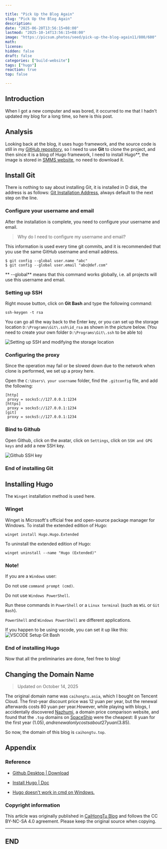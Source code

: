 ```yaml
---

title: "Pick Up the Blog Again"
slug: "Pick Up the Blog Again"
description: 
date: "2025-06-20T13:56:15+08:00"
lastmod: "2025-10-14T13:56:15+08:00"
image: "https://picsum.photos/seed/pick-up-the-blog-again11/800/600"
math: 
license: 
hidden: false
draft: false 
categories: ["build-website"]
tags: ["hugo"]
reaction: true
top: false

---
```

## Introduction

When I got a new computer and was bored, it occurred to me that I hadn't updated my blog for a long time, so here is this post.

## Analysis

Looking back at the blog, it uses hugo framework, and the source code is still in my [GitHub repository](https://github.com/rento666/My-Blog-By-Hugo-stack), so I need to use **Git** to clone the project, and then since it is a blog of Hugo framework, I need to install Hugo**, the image is stored in [SMMS website](https://smms.app/), no need to download it.

## Install Git

There is nothing to say about installing Git, it is installed in D disk, the address is as follows: [Git Installation Address](https://git-scm.com/), always default to the next step on the line.

### Configure your username and email 
After the installation is complete, you need to configure your username and email.

> Why do I need to configure my username and email?

This information is used every time git commits, and it is recommended that you use the same GitHub username and email address.

``` 
$ git config --global user.name "abc" 
$ git config --global user.email "abc@def.com" 
```

** --global** means that this command works globally, i.e. all projects will use this username and email.

### Setting up SSH

Right mouse button, click on **Git Bash** and type the following command: 
``` 
ssh-keygen -t rsa 
```

You can go all the way back to the Enter key, or you can set up the storage location `D:\Programs\Git\.ssh\id_rsa` as shown in the picture below. (You need to create your own folder `D:\Programs\Git\.ssh` to be able to)

![Setting up SSH and modifying the storage location](https://s2.loli.net/2025/06/20/fQ6OHnxcG8Ng3W2.png)

### Configuring the proxy

Since the operation may fail or be slowed down due to the network when clone is performed, we set up a proxy here.

Open the `C:\Users\ your username` folder, find the `.gitconfig` file, and add the following:

``` 
[http] 
 proxy = socks5://127.0.0.1:1234 
[https] 
 proxy = socks5://127.0.0.1:1234 
[git] 
 proxy = socks5://127.0.0.1:1234 
```

### Bind to Github

Open Github, click on the avatar, click on `Settings`, click on `SSH and GPG keys` and add a new SSH key.

![Github SSH key](https://s2.loli.net/2025/06/20/526Xyw3MsOWbNSu.png)

### End of installing Git


## Installing Hugo

The `Winget` installation method is used here.

### Winget

Winget is Microsoft's official free and open-source package manager for Windows. To install the extended edition of Hugo: 
``` 
winget install Hugo.Hugo.Extended 
````

To uninstall the extended edition of Hugo: 
``` 
winget uninstall --name "Hugo (Extended)" 
```

### Note!

If you are a `Windows` user:

Do not use ``command prompt (cmd)``.

Do not use `Windows PowerShell`.

Run these commands in `PowerShell` or a `Linux terminal` (such as `WSL` or `Git Bash`).

`PowerShell` and `Windows PowerShell` are different applications.

If you happen to be using vscode, you can set it up like this: 
![VSCODE Setup Git Bash](https://s2.loli.net/2025/06/20/okz8jQ7C3qYblVN.png)

### End of installing Hugo

Now that all the preliminaries are done, feel free to blog!

## Changing the Domain Name

> Updated on October 14, 2025

The original domain name was `caihongtu.asia`, which I bought on Tencent Cloud. The first-year discount price was 12 yuan per year, but the renewal afterwards costs 80 yuan per year.However, while playing with blogs, I accidentally discovered [Nazhumi](https://www.nazhumi.com/), a domain price comparison website, and found that the `.top` domains on [SpaceShip](https://www.spaceship.com/) were the cheapest: 8 yuan for the first year ($1.05), and renewal only costs about 27 yuan ($3.85).

So now, the domain of this blog is `caihongtu.top`.


## Appendix

### Reference

- [Github Desktop | Download](https://github.com/apps/desktop)

- [Install Hugo | Doc](https://gohugo.io/installation/windows/)

- [Hugo doesn't work in cmd on Windows.](https://hugo.opendocs.io/getting-started/quick-start/#命令)

### Copyright information

This article was originally published in [CaiHongTu Blog](https://caihongtu.top) and follows the CC BY-NC-SA 4.0 agreement. Please keep the original source when copying.

---
## END